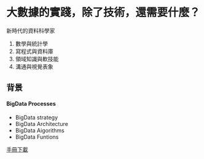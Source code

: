 # 大數據的實踐，除了技術，還需要什麼？
新時代的資料科學家
1. 數學與統計學
2. 寫程式與資料庫
3. 領域知識與軟技能
4. 溝通與視覺表象

## 背景
#### BigData Processes
- BigData strategy
- BigData Architecture
- BigData Aigorithms
- BigData Funtions

[手冊下載](https://www.bigdataframework.org/certifications/enterprise-big-data-professional/)
